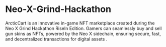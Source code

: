 # Neo-X-Grind-Hackathon
ArcticCart is an innovative in-game NFT marketplace created during the Neo X Grind Hackathon RiseIn Edition. Gamers can seamlessly buy and sell gun skins as NFTs, powered by the Neo X sidechain, ensuring secure, fast, and decentralized transactions for digital assets .
